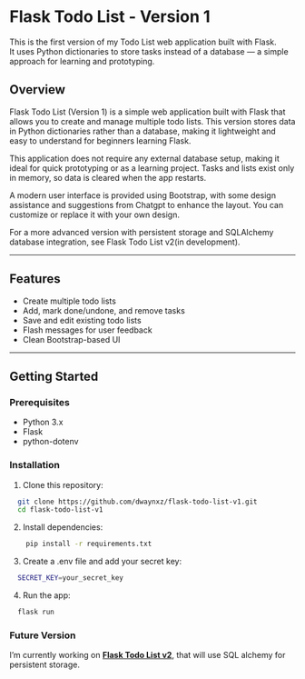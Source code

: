 # Flask Todo List - Version 1

This is the first version of my Todo List web application built with Flask.  
It uses Python dictionaries to store tasks instead of a database — a simple approach for learning and prototyping.

## Overview
Flask Todo List (Version 1) is a simple web application built with Flask that allows you to create and manage multiple todo lists. This version stores data in Python dictionaries rather than a database, making it lightweight and easy to understand for beginners learning Flask.

This application does not require any external database setup, making it ideal for quick prototyping or as a learning project. Tasks and lists exist only in memory, so data is cleared when the app restarts.

A modern user interface is provided using Bootstrap, with some design assistance and suggestions from Chatgpt to enhance the layout. You can customize or replace it with your own design.

For a more advanced version with persistent storage and SQLAlchemy database integration, see Flask Todo List v2(in development).



---
## Features
- Create multiple todo lists
- Add, mark done/undone, and remove tasks
- Save and edit existing todo lists
- Flash messages for user feedback
- Clean Bootstrap-based UI

---

## Getting Started

### Prerequisites

- Python 3.x  
- Flask  
- python-dotenv  

### Installation

1. Clone this repository:

```bash
  git clone https://github.com/dwaynxz/flask-todo-list-v1.git
  cd flask-todo-list-v1
````

2. Install dependencies:
``` bash
    pip install -r requirements.txt
```
3. Create a .env file and add your secret key:
```bash
  SECRET_KEY=your_secret_key
```
4. Run the app:
```bash
  flask run
```
### Future Version
I’m currently working on **[Flask Todo List v2](https://github.com/dwaynxz/flask-todo-list-v2.git)**, that will use SQL alchemy for persistent storage.

